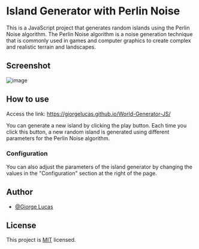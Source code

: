 # Island Generator with Perlin Noise

This is a JavaScript project that generates random islands using the Perlin Noise algorithm. The Perlin Noise algorithm is a noise generation technique that is commonly used in games and computer graphics to create complex and realistic terrain and landscapes.

## Screenshot

![image](https://github.com/GiorgeLucas/World-Generator-JS/assets/97764442/1ec6c24b-447a-4c28-b72f-b09aca199449)


## How to use

Access the link: <https://giorgelucas.github.io/World-Generator-JS/>

You can generate a new island by clicking the play button. Each time you click this button, a new random island is generated using different parameters for the Perlin Noise algorithm.

### Configuration

You can also adjust the parameters of the island generator by changing the values in the "Configuration" section at the right of the page. 



## Author

- [@Giorge Lucas](https://github.com/GiorgeLucas)


## License

This project is [MIT](https://choosealicense.com/licenses/mit/) licensed.

